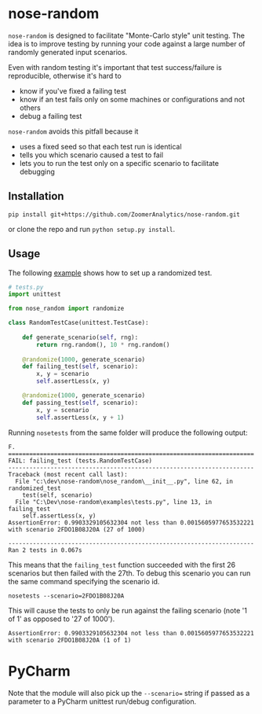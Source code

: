 # nose-random

`nose-random` is designed to facilitate "Monte-Carlo style" unit testing. The idea is to improve testing by running your code against a large number of randomly generated input scenarios.

Even with random testing it's important that test success/failure is reproducible, otherwise it's hard to
* know if you've fixed a failing test
* know if an test fails only on some machines or configurations and not others
* debug a failing test

`nose-random` avoids this pitfall because it 
* uses a fixed seed so that each test run is identical
* tells you which scenario caused a test to fail
* lets you to run the test only on a specific scenario to facilitate debugging

## Installation

    pip install git+https://github.com/ZoomerAnalytics/nose-random.git
    
or clone the repo and run `python setup.py install`.
    
## Usage

The following [example](examples/tests.py) shows how to set up a randomized test.

```python
# tests.py
import unittest

from nose_random import randomize

class RandomTestCase(unittest.TestCase):
    
    def generate_scenario(self, rng):
        return rng.random(), 10 * rng.random()
        
    @randomize(1000, generate_scenario)
    def failing_test(self, scenario):
        x, y = scenario
        self.assertLess(x, y)

    @randomize(1000, generate_scenario)
    def passing_test(self, scenario):
        x, y = scenario
        self.assertLess(x, y + 1)
```

Running `nosetests` from the same folder will produce the following output:

    F.
    ======================================================================
    FAIL: failing_test (tests.RandomTestCase)
    ----------------------------------------------------------------------
    Traceback (most recent call last):
      File "c:\dev\nose-random\nose_random\__init__.py", line 62, in randomized_test
        test(self, scenario)
      File "C:\Dev\nose-random\examples\tests.py", line 13, in failing_test
        self.assertLess(x, y)
    AssertionError: 0.9903329105632304 not less than 0.0015605977653532221 with scenario 2FDO1B08J20A (27 of 1000)
    
    ----------------------------------------------------------------------
    Ran 2 tests in 0.067s
    
This means that the `failing_test` function succeeded with the first 26 scenarios but then failed with the 27th. To debug this scenario you can run the same command specifying the scenario id.

    nosetests --scenario=2FDO1B08J20A

This will cause the tests to only be run against the failing scenario (note '1 of 1' as opposed to '27 of 1000').

    AssertionError: 0.9903329105632304 not less than 0.0015605977653532221 with scenario 2FDO1B08J20A (1 of 1)
    
# PyCharm

Note that the module will also pick up the `--scenario=` string if passed as a parameter to a PyCharm unittest run/debug configuration.

